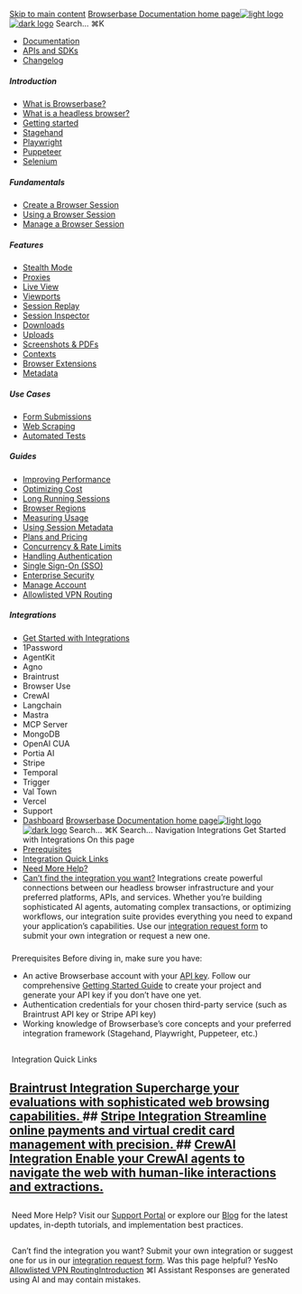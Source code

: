 [Skip to main content](#content-area)
[Browserbase Documentation home page![light logo](https://mintcdn.com/browserbase/lUkHCCQ3HJMpCnfp/logo/light.svg?fit=max&auto=format&n=lUkHCCQ3HJMpCnfp&q=85&s=0f99c87492a4fb0e9bfc45075a78c64f)![dark logo](https://mintcdn.com/browserbase/lUkHCCQ3HJMpCnfp/logo/dark.svg?fit=max&auto=format&n=lUkHCCQ3HJMpCnfp&q=85&s=645b212b9cbee8bebf84f318c2baaac0)](https://www.browserbase.com)
Search...
⌘K
 * [Documentation](/introduction/what-is-browserbase)
 * [APIs and SDKs](/reference/introduction)
 * [Changelog](https://www.browserbase.com/changelog)
##### Introduction
 * [What is Browserbase?](/introduction/what-is-browserbase)
 * [What is a headless browser?](/introduction/what-is-headless-browser)
 * [Getting started](/introduction/getting-started)
 * [Stagehand](/introduction/stagehand)
 * [Playwright](/introduction/playwright)
 * [Puppeteer](/introduction/puppeteer)
 * [Selenium](/introduction/selenium)
##### Fundamentals
 * [Create a Browser Session](/fundamentals/create-browser-session)
 * [Using a Browser Session](/fundamentals/using-browser-session)
 * [Manage a Browser Session](/fundamentals/manage-browser-session)
##### Features
 * [Stealth Mode](/features/stealth-mode)
 * [Proxies](/features/proxies)
 * [Live View](/features/session-live-view)
 * [Viewports](/features/viewports)
 * [Session Replay](/features/session-replay)
 * [Session Inspector](/features/session-inspector)
 * [Downloads](/features/downloads)
 * [Uploads](/features/uploads)
 * [Screenshots & PDFs](/features/screenshots)
 * [Contexts](/features/contexts)
 * [Browser Extensions](/features/browser-extensions)
 * [Metadata](/features/session-metadata)
##### Use Cases
 * [Form Submissions](/use-cases/automating-form-submissions)
 * [Web Scraping](/use-cases/scraping-website)
 * [Automated Tests](/use-cases/building-automated-tests)
##### Guides
 * [Improving Performance](/guides/speed-optimization)
 * [Optimizing Cost](/guides/cost-optimization)
 * [Long Running Sessions](/guides/long-running-sessions)
 * [Browser Regions](/guides/multi-region)
 * [Measuring Usage](/guides/measuring-usage)
 * [Using Session Metadata](/guides/using-session-metadata)
 * [Plans and Pricing](/guides/plans-and-pricing)
 * [Concurrency & Rate Limits](/guides/concurrency-rate-limits)
 * [Handling Authentication](/guides/authentication)
 * [Single Sign-On (SSO)](/guides/sso-setup)
 * [Enterprise Security](/guides/security)
 * [Manage Account](/guides/manage-account)
 * [Allowlisted VPN Routing](/guides/vpn)
##### Integrations
 * [Get Started with Integrations](/integrations/get-started)
 * 1Password
 * AgentKit
 * Agno
 * Braintrust
 * Browser Use
 * CrewAI
 * Langchain
 * Mastra
 * MCP Server
 * MongoDB
 * OpenAI CUA
 * Portia AI
 * Stripe
 * Temporal
 * Trigger
 * Val Town
 * Vercel
 * Support
 * [Dashboard](https://www.browserbase.com/overview)
[Browserbase Documentation home page![light logo](https://mintcdn.com/browserbase/lUkHCCQ3HJMpCnfp/logo/light.svg?fit=max&auto=format&n=lUkHCCQ3HJMpCnfp&q=85&s=0f99c87492a4fb0e9bfc45075a78c64f)![dark logo](https://mintcdn.com/browserbase/lUkHCCQ3HJMpCnfp/logo/dark.svg?fit=max&auto=format&n=lUkHCCQ3HJMpCnfp&q=85&s=645b212b9cbee8bebf84f318c2baaac0)](https://www.browserbase.com)
Search...
⌘K
Search...
Navigation
Integrations
Get Started with Integrations
On this page
 * [Prerequisites](#prerequisites)
 * [Integration Quick Links](#integration-quick-links)
 * [Need More Help?](#need-more-help%3F)
 * [Can’t find the integration you want?](#can%E2%80%99t-find-the-integration-you-want%3F)
Integrations create powerful connections between our headless browser infrastructure and your preferred platforms, APIs, and services. Whether you’re building sophisticated AI agents, automating complex transactions, or optimizing workflows, our integration suite provides everything you need to expand your application’s capabilities. Use our [integration request form](https://www.browserbase.com/partner) to submit your own integration or request a new one.
### 
[​](#prerequisites)
Prerequisites
Before diving in, make sure you have:
 * An active Browserbase account with your [API key](https://www.browserbase.com). Follow our comprehensive [Getting Started Guide](https://docs.browserbase.com/introduction/getting-started) to create your project and generate your API key if you don’t have one yet.
 * Authentication credentials for your chosen third-party service (such as Braintrust API key or Stripe API key)
 * Working knowledge of Browserbase’s core concepts and your preferred integration framework (Stagehand, Playwright, Puppeteer, etc.)
## 
[​](#integration-quick-links)
Integration Quick Links
## [Braintrust Integration Supercharge your evaluations with sophisticated web browsing capabilities. ](https://docs.browserbase.com/integrations/braintrust/introduction)## [Stripe Integration Streamline online payments and virtual credit card management with precision. ](https://docs.browserbase.com/integrations/stripe/introduction)## [CrewAI Integration Enable your CrewAI agents to navigate the web with human-like interactions and extractions. ](https://docs.browserbase.com/integrations/crewai/introduction)
## 
[​](#need-more-help%3F)
Need More Help?
Visit our [Support Portal](https://www.browserbase.com/contact) or explore our [Blog](https://www.browserbase.com/blog) for the latest updates, in-depth tutorials, and implementation best practices.
## 
[​](#can%E2%80%99t-find-the-integration-you-want%3F)
Can’t find the integration you want?
Submit your own integration or suggest one for us in our [integration request form](https://www.browserbase.com/partner).
Was this page helpful?
YesNo
[Allowlisted VPN Routing](/guides/vpn)[Introduction](/integrations/1password/introduction)
⌘I
Assistant
Responses are generated using AI and may contain mistakes.